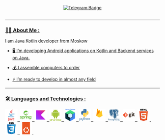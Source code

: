 <div align = "center">
<!--     <div id="header" align="center">
      <img src="https://tenor.com/ru/view/kotlin-my-beloved-kotlin-my-beloved-gif-18373794183844739852.gif" width="200"/>
    </div> -->
        <a href="https://t.me/GORDOSTAMERIKI">
      <img src="https://img.shields.io/badge/Telegram-blue?style=for-the-badge&logo=telegram&logoColor=white" alt="Telegram Badge"/>
    </div>
    <div align="center">
        <img src="https://komarev.com/ghpvc/?username=gurx0&style=flat-square&color=blue" alt=""/>
    </div> 
</div>

---

### :man_technologist: About Me :
I am Java Kotlin developer from Moskow

- 🖥️ I’m developing Android applications on Kotlin and Backend services on Java.

- 💰 I assemble computers to order

- :zap: I’m ready to develop in almost any field

---
### :hammer_and_wrench: Languages and Technologies :
            
<div>
    <img src= https://raw.githubusercontent.com/devicons/devicon/ca28c779441053191ff11710fe24a9e6c23690d6/icons/java/java-original-wordmark.svg  width="40" height="40"/>&nbsp;
    <img src= https://github.com/devicons/devicon/blob/master/icons/spring/spring-original-wordmark.svg width="40" height="40"/>&nbsp;
    <img src= https://github.com/devicons/devicon/blob/master/icons/kotlin/kotlin-original.svg width="40" height="40"/>&nbsp;
    <img src= https://github.com/devicons/devicon/blob/master/icons/android/android-plain-wordmark.svg width="40" height="40"/>&nbsp
    <img src= https://github.com/devicons/devicon/blob/master/icons/jetpackcompose/jetpackcompose-original-wordmark.svg width="40" height="40"/>&nbsp;
    <img src= https://github.com/devicons/devicon/blob/master/icons/python/python-original-wordmark.svg width="40" height="40"/>&nbsp;
    <img src= https://github.com/devicons/devicon/blob/master/icons/firebase/firebase-original-wordmark.svg width="40" height="40"/>&nbsp;
    <img src= https://github.com/devicons/devicon/blob/master/icons/postgresql/postgresql-plain-wordmark.svg width="40" height="40"/>&nbsp;
    <img src= https://github.com/devicons/devicon/blob/master/icons/git/git-original-wordmark.svg width="40" height="40"/>&nbsp;
    <img src= https://github.com/devicons/devicon/blob/master/icons/html5/html5-original-wordmark.svg width="40" height="40"/>&nbsp;
    <img src= https://github.com/devicons/devicon/blob/master/icons/css3/css3-original-wordmark.svg width="40" height="40"/>&nbsp;
    <img src= https://github.com/devicons/devicon/blob/master/icons/ubuntu/ubuntu-original.svg width="40" height="40"/>&nbsp;
</div>
